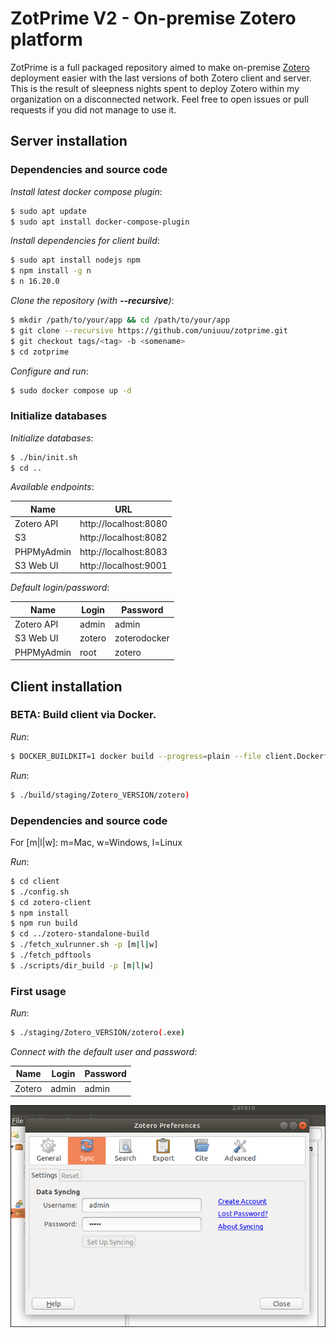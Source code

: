 # ZotPrime V2 - On-premise Zotero platform

ZotPrime is a full packaged repository aimed to make on-premise [Zotero](https://www.zotero.org) deployment easier with the last versions of both Zotero client and server. This is the result of sleepness nights spent to deploy Zotero within my organization on a disconnected network. Feel free to open issues or pull requests if you did not manage to use it.

## Server installation

### Dependencies and source code

*Install latest docker compose plugin*:
```bash
$ sudo apt update
$ sudo apt install docker-compose-plugin
```

*Install dependencies for client build*:
```bash
$ sudo apt install nodejs npm
$ npm install -g n 
$ n 16.20.0
```

*Clone the repository (with **--recursive**)*:
```bash
$ mkdir /path/to/your/app && cd /path/to/your/app
$ git clone --recursive https://github.com/uniuuu/zotprime.git
$ git checkout tags/<tag> -b <somename>   
$ cd zotprime
```

*Configure and run*:
```bash
$ sudo docker compose up -d
```

### Initialize databases

*Initialize databases*:
```bash
$ ./bin/init.sh
$ cd ..
```

*Available endpoints*:

| Name          | URL                                           |
| ------------- | --------------------------------------------- |
| Zotero API    | http://localhost:8080                         |
| S3            | http://localhost:8082                         |
| PHPMyAdmin    | http://localhost:8083                         |
| S3 Web UI     | http://localhost:9001                         |

*Default login/password*:

| Name          | Login                    | Password           |
| ------------- | ------------------------ | ------------------ |
| Zotero API    | admin                    | admin              |
| S3 Web UI     | zotero                   | zoterodocker       |
| PHPMyAdmin    | root                     | zotero             |

## Client installation


### BETA: Build client via Docker.  

*Run*:
```bash
$ DOCKER_BUILDKIT=1 docker build --progress=plain --file client.Dockerfile --output build .
```
*Run*:
```bash
$ ./build/staging/Zotero_VERSION/zotero)
```


### Dependencies and source code

For [m|l|w]: m=Mac, w=Windows, l=Linux

*Run*:
```bash
$ cd client
$ ./config.sh
$ cd zotero-client
$ npm install
$ npm run build
$ cd ../zotero-standalone-build
$ ./fetch_xulrunner.sh -p [m|l|w]
$ ./fetch_pdftools
$ ./scripts/dir_build -p [m|l|w]
```

### First usage

*Run*:
```bash
$ ./staging/Zotero_VERSION/zotero(.exe)
```

*Connect with the default user and password*:

| Name          | Login                    | Password           |
| ------------- | ------------------------ | ------------------ |
| Zotero        | admin                    | admin              |

![Sync](doc/sync.png)
